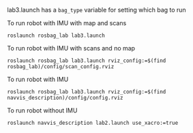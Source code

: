 lab3.launch has a ```bag_type``` variable for setting which bag to run

To run robot with IMU with map and scans

```roslaunch rosbag_lab lab3.launch```

To run robot with IMU with scans and no map

```roslaunch rosbag_lab lab3.launch rviz_config:=$(find rosbag_lab)/config/scan_config.rviz```

To run robot with IMU 

```roslaunch rosbag_lab lab3.launch rviz_config:=$(find navvis_description)/config/config.rviz```

To run robot without IMU

```roslaunch navvis_description lab2.launch use_xacro:=true```